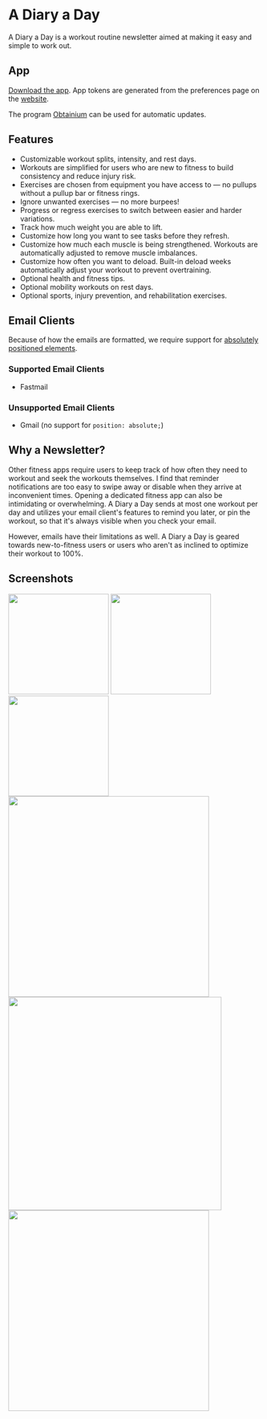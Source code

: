 # A Diary a Day

A Diary a Day is a workout routine newsletter aimed at making it easy and simple to work out.

## App

[Download the app](https://github.com/gscanlon21/a-diary-a-day/releases). App tokens are generated from the preferences page on the [website](https://adiaryaday.com). 

The program [Obtainium](https://github.com/ImranR98/Obtainium) can be used for automatic updates. 

## Features

- Customizable workout splits, intensity, and rest days.
- Workouts are simplified for users who are new to fitness to build consistency and reduce injury risk.
- Exercises are chosen from equipment you have access to — no pullups without a pullup bar or fitness rings.
- Ignore unwanted exercises — no more burpees!
- Progress or regress exercises to switch between easier and harder variations.
- Track how much weight you are able to lift.
- Customize how long you want to see tasks before they refresh.
- Customize how much each muscle is being strengthened. Workouts are automatically adjusted to remove muscle imbalances.
- Customize how often you want to deload. Built-in deload weeks automatically adjust your workout to prevent overtraining.
- Optional health and fitness tips.
- Optional mobility workouts on rest days.
- Optional sports, injury prevention, and rehabilitation exercises.


## Email Clients

Because of how the emails are formatted, we require support for [absolutely positioned elements](https://www.caniemail.com/search/?s=absolute).

### Supported Email Clients

- Fastmail

### Unsupported Email Clients

- Gmail (no support for `position: absolute;`)


## Why a Newsletter?

Other fitness apps require users to keep track of how often they need to workout and seek the workouts themselves. I find that reminder notifications are too easy to swipe away or disable when they arrive at inconvenient times. Opening a dedicated fitness app can also be intimidating or overwhelming. A Diary a Day sends at most one workout per day and utilizes your email client's features to remind you later, or pin the workout, so that it's always visible when you check your email.

However, emails have their limitations as well. A Diary a Day is geared towards new-to-fitness users or users who aren't as inclined to optimize their workout to 100%.

## Screenshots

<img src="https://github.com/gscanlon21/a-diary-a-day/assets/9373942/0ba8124f-cdef-42fb-b033-48e454ca34bf" width="200" />
<img src="https://github.com/gscanlon21/a-diary-a-day/assets/9373942/3cb45d98-5889-4674-bcc1-ce8f3fe57e55" width="200" />
<img src="https://github.com/gscanlon21/a-diary-a-day/assets/9373942/c247efaa-e86c-4bd0-9eb9-959a701abcbe" width="200" />
<br>
<img src="https://github.com/gscanlon21/a-diary-a-day/assets/9373942/a9ca1410-6aa1-461e-8a12-e54af6e9efbb" width="400" />
<img src="https://github.com/gscanlon21/a-diary-a-day/assets/9373942/d70beb97-c6ce-446d-af16-0a9d665b1433" width="425" />
<br>
<img src="https://github.com/gscanlon21/a-diary-a-day/assets/9373942/ce932b72-91f1-481b-af3d-8704e373ac6e" width="400" />
